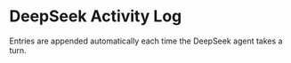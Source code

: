 # DeepSeek Activity Log

Entries are appended automatically each time the DeepSeek agent takes a turn.

